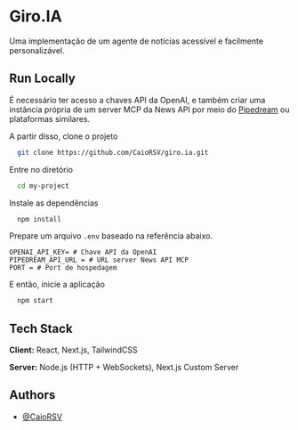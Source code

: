 # Giro.IA

Uma implementação de um agente de notícias acessível e facilmente personalizável.




## Run Locally

É necessário ter acesso a chaves API da OpenAI, e também criar uma instância própria de um server MCP da News API por meio do [Pipedream](https://mcp.pipedream.com/app/news_api) ou plataformas similares.

A partir disso, clone o projeto

```bash
  git clone https://github.com/CaioRSV/giro.ia.git
```

Entre no diretório
```bash
  cd my-project
```

Instale as dependências
```bash
  npm install
```

Prepare um arquivo `.env` baseado na referência abaixo.
```
OPENAI_API_KEY= # Chave API da OpenAI
PIPEDREAM_API_URL = # URL server News API MCP
PORT = # Port de hospedagem
```

E então, inicie a aplicação

```bash
  npm start
```

## Tech Stack

**Client:** React, Next.js, TailwindCSS

**Server:** Node.js (HTTP + WebSockets), Next.js Custom Server
## Authors

- [@CaioRSV](https://www.github.com/CaioRSV)